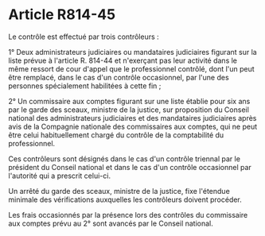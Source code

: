 # Article R814-45

Le contrôle est effectué par trois contrôleurs :

1° Deux administrateurs judiciaires ou mandataires judiciaires figurant sur la liste prévue à l'article R. 814-44 et n'exerçant pas leur activité dans le même ressort de cour d'appel que le professionnel contrôlé, dont l'un peut être remplacé, dans le cas d'un contrôle occasionnel, par l'une des personnes spécialement habilitées à cette fin ;

2° Un commissaire aux comptes figurant sur une liste établie pour six ans par le garde des sceaux, ministre de la justice, sur proposition du Conseil national des administrateurs judiciaires et des mandataires judiciaires après avis de la Compagnie nationale des commissaires aux comptes, qui ne peut être celui habituellement chargé du contrôle de la comptabilité du professionnel.

Ces contrôleurs sont désignés dans le cas d'un contrôle triennal par le président du Conseil national et dans le cas d'un contrôle occasionnel par l'autorité qui a prescrit celui-ci.

Un arrêté du garde des sceaux, ministre de la justice, fixe l'étendue minimale des vérifications auxquelles les contrôleurs doivent procéder.

Les frais occasionnés par la présence lors des contrôles du commissaire aux comptes prévu au 2° sont avancés par le Conseil national.
